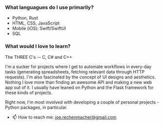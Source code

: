 <!--
**joerex1418/joerex1418** is a ✨ _special_ ✨ repository because its `README.md` (this file) appears on your GitHub profile.
-->

### What languagues do I use primarily?
* Python, Rust
* HTML, CSS, JavaScript
* Mobile (iOS): Swift/SwiftUI
* SQL

### What would I love to learn?
The THREE C's -- C, C# and C++

I'm a sucker for projects where I get to automate workflows in every-day tasks (generating spreadsheets, fetching relevant data through HTTP requests). I'm also fascinated by the concept of UI designs and aesthetics. Nothing I love more than finding an awesome API and making a new web app out of it. I usually have leaned on Python and the Flask framework for these kinds of projects. 

Right now, I'm most involved with developing a couple of personal projects - Python packages, in particular.

- 📫 How to reach me: joe.rechenmacher@gmail.com
